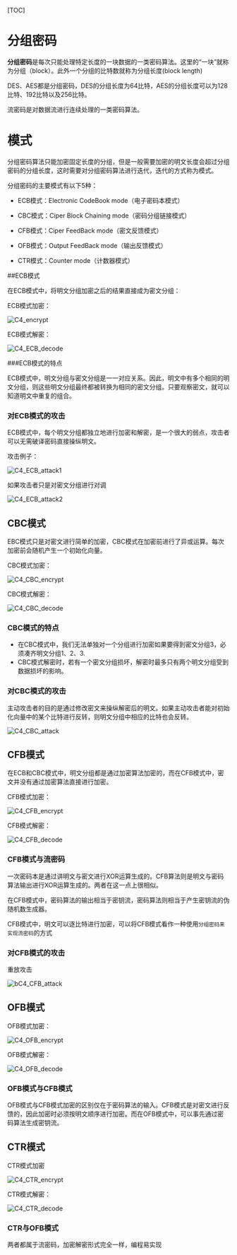 [TOC]

# 分组密码

**分组密码**是每次只能处理特定长度的一块数据的一类密码算法。这里的“一块”就称为分组（block）。此外一个分组的比特数就称为分组长度(block length)

DES、AES都是分组密码，DES的分组长度为64比特，AES的分组长度可以为128比特、192比特以及256比特。



流密码是对数据流进行连续处理的一类密码算法。



# 模式

分组密码算法只能加密固定长度的分组，但是一般需要加密的明文长度会超过分组密码的分组长度，这时需要对分组密码算法进行迭代，迭代的方式称为模式。

分组密码的主要模式有以下5种：

* ECB模式：Electronic CodeBook mode（电子密码本模式）

* CBC模式：Ciper Block Chaining mode（密码分组链接模式）

* CFB模式：Ciper FeedBack mode（密文反馈模式）

* OFB模式：Output FeedBack mode（输出反馈模式）

* CTR模式：Counter mode（计数器模式）

   

##ECB模式

在ECB模式中，将明文分组加密之后的结果直接成为密文分组：

ECB模式加密：

![C4_encrypt](image/C4_encrypt.png)

ECB模式解密：

![C4_ECB_decode](image/C4_EBC_decode.png)



###ECB模式的特点

ECB模式中，明文分组与密文分组是一一对应关系。因此，明文中有多个相同的明文分组，则这些明文分组最终都被转换为相同的密文分组。只要观察密文，就可以知道明文中重复的组合。



### 对ECB模式的攻击

ECB模式中，每个明文分组都独立地进行加密和解密，是一个很大的弱点，攻击者可以无需破译密码直接操纵明文。

攻击例子：

![C4_ECB_attack1](image/C4_EBC_attack1.png)

如果攻击者只是对密文分组进行对调

![C4_ECB_attack2](image/C4_EBC_attack2.png)



## CBC模式

EBC模式只是对密文进行简单的加密，CBC模式在加密前进行了异或运算。每次加密前会随机产生一个初始化向量。

CBC模式加密：

![C4_CBC_encrypt](image/C4_CBC_encrypt.png)



CBC模式解密：

![C4_CBC_decode](image/C4_CBC_decode.png)



### CBC模式的特点

* 在CBC模式中，我们无法单独对一个分组进行加密如果要得到密文分组3，必须凑齐明文分组1、2、3.
* CBC模式解密时，若有一个密文分组损坏，解密时最多只有两个明文分组受到数据损坏的影响。



### 对CBC模式的攻击

主动攻击者的目的是通过修改密文来操纵解密后的明文。如果主动攻击者能对初始化向量中的某个比特进行反转，则明文分组中相应的比特也会反转。

![C4_CBC_attack](image/C4_CBC_attack.png)



## CFB模式

在ECB和CBC模式中，明文分组都是通过加密算法加密的，而在CFB模式中，密文并没有通过加密算法直接进行加密。

CFB模式加密：

![C4_CFB_encrypt](image/C4_CFB_encrypt.png)

CFB模式解密：

![C4_CFB_decode](image/C4_CFB_decode.png)

### CFB模式与流密码

一次密码本是通过讲明文与密文进行XOR运算生成的。CFB算法则是明文与密码算法输出进行XOR运算生成的。两者在这一点上很相似。

在CFB模式中，密码算法的输出相当于密钥流，密码算法则相当于产生密钥流的伪随机数生成器。

CFB模式中，明文可以逐比特进行加密，可以将CFB模式看作一种使用`分组密码来实现流密码`的方式



### 对CFB模式的攻击

重放攻击

![bC4_CFB_attack](image/C4_CFB_attack.png)



## OFB模式

OFB模式加密：

![C4_OFB_encrypt](image/C4_OFB_encrypt.png)

OFB模式解密：

![C4_OFB_decode](image/C4_OFB_decode.png)

### OFB模式与CFB模式

OFB模式与CFB模式加密的区别仅在于密码算法的输入。CFB模式是对密文进行反馈的，因此加密时必须按明文顺序进行加密。而在OFB模式中，可以事先通过密码算法生成密钥流。



## CTR模式

CTR模式加密

![C4_CTR_encrypt](image/C4_CTR_encrypt.png)

CTR模式解密：

![C4_CTR_decode](image/C4_CTR_decode.png)

### CTR与OFB模式

两者都属于流密码，加密解密形式完全一样，编程易实现





